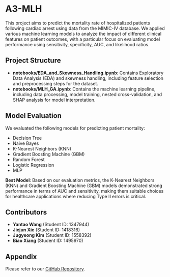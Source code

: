 # A3-MLH

This project aims to predict the mortality rate of hospitalized patients following cardiac arrest using data from the MIMIC-IV database. We applied various machine learning models to analyze the impact of different clinical features on patient outcomes, with a particular focus on evaluating model performance using sensitivity, specificity, AUC, and likelihood ratios. 

## Project Structure

- **notebooks/EDA_and_Skewness_Handling.ipynb**: Contains Exploratory Data Analysis (EDA) and skewness handling, including feature selection and preprocessing steps for the dataset.
- **notebooks/MLH_GA.ipynb**: Contains the machine learning pipeline, including data processing, model training, nested cross-validation, and SHAP analysis for model interpretation.

## Model Evaluation

We evaluated the following models for predicting patient mortality:

- Decision Tree
- Naive Bayes
- K-Nearest Neighbors (KNN)
- Gradient Boosting Machine (GBM)
- Random Forest
- Logistic Regression
- MLP 

**Best Model**: Based on our evaluation metrics, the K-Nearest Neighbors (KNN) and Gradient Boosting Machine (GBM) models demonstrated strong performance in terms of AUC and sensitivity, making them suitable choices for healthcare applications where reducing Type II errors is critical.

## Contributors

- **Yantao Wang** (Student ID: 1347944)
- **Jiejun Xie** (Student ID: 1418316)
- **Jugyeong Kim** (Student ID: 1558392)
- **Biao Xiang** (Student ID: 1495970)

## Appendix

Please refer to our [GitHub Repository](https://github.com/JKJIN1999/A3-MLH.git).
